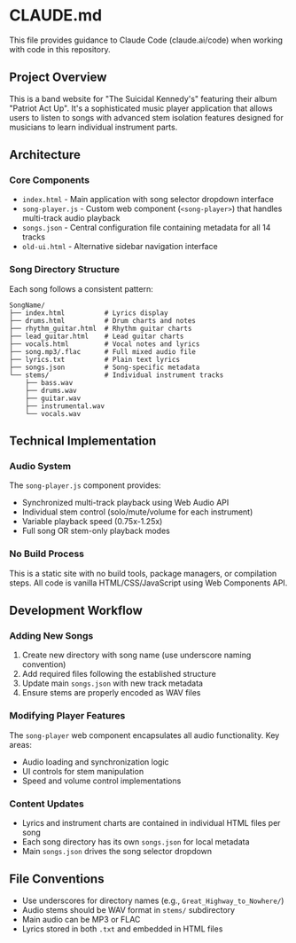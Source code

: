 # CLAUDE.md

This file provides guidance to Claude Code (claude.ai/code) when working with code in this repository.

## Project Overview

This is a band website for "The Suicidal Kennedy's" featuring their album "Patriot Act Up". It's a sophisticated music player application that allows users to listen to songs with advanced stem isolation features designed for musicians to learn individual instrument parts.

## Architecture

### Core Components
- `index.html` - Main application with song selector dropdown interface
- `song-player.js` - Custom web component (`<song-player>`) that handles multi-track audio playback
- `songs.json` - Central configuration file containing metadata for all 14 tracks
- `old-ui.html` - Alternative sidebar navigation interface

### Song Directory Structure
Each song follows a consistent pattern:
```
SongName/
├── index.html          # Lyrics display
├── drums.html          # Drum charts and notes  
├── rhythm_guitar.html  # Rhythm guitar charts
├── lead_guitar.html    # Lead guitar charts
├── vocals.html         # Vocal notes and lyrics
├── song.mp3/.flac      # Full mixed audio file
├── lyrics.txt          # Plain text lyrics
├── songs.json          # Song-specific metadata
└── stems/              # Individual instrument tracks
    ├── bass.wav
    ├── drums.wav  
    ├── guitar.wav
    ├── instrumental.wav
    └── vocals.wav
```

## Technical Implementation

### Audio System
The `song-player.js` component provides:
- Synchronized multi-track playback using Web Audio API
- Individual stem control (solo/mute/volume for each instrument)
- Variable playback speed (0.75x-1.25x)
- Full song OR stem-only playback modes

### No Build Process
This is a static site with no build tools, package managers, or compilation steps. All code is vanilla HTML/CSS/JavaScript using Web Components API.

## Development Workflow

### Adding New Songs
1. Create new directory with song name (use underscore naming convention)
2. Add required files following the established structure
3. Update main `songs.json` with new track metadata
4. Ensure stems are properly encoded as WAV files

### Modifying Player Features
The `song-player` web component encapsulates all audio functionality. Key areas:
- Audio loading and synchronization logic
- UI controls for stem manipulation  
- Speed and volume control implementations

### Content Updates
- Lyrics and instrument charts are contained in individual HTML files per song
- Each song directory has its own `songs.json` for local metadata
- Main `songs.json` drives the song selector dropdown

## File Conventions
- Use underscores for directory names (e.g., `Great_Highway_to_Nowhere/`)
- Audio stems should be WAV format in `stems/` subdirectory
- Main audio can be MP3 or FLAC
- Lyrics stored in both `.txt` and embedded in HTML files